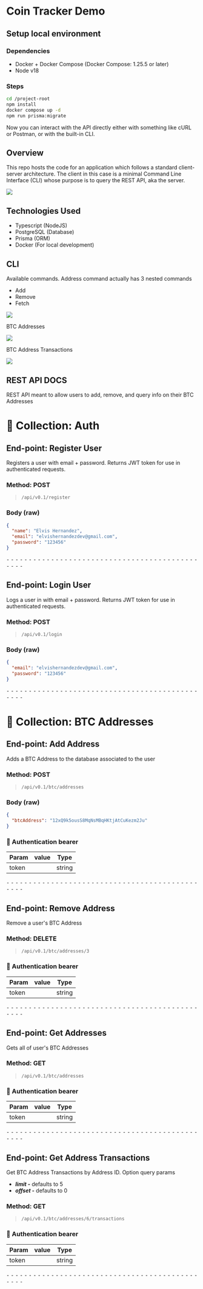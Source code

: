 # Coin Tracker Demo

## Setup local environment

### Dependencies

- Docker + Docker Compose (Docker Compose: 1.25.5 or later)
- Node v18

### Steps

```bash
cd /project-root
npm install
docker compose up -d
npm run prisma:migrate
```

Now you can interact with the API directly either with something like cURL or Postman, or with the built-in CLI.

## Overview

This repo hosts the code for an application which follows a standard client-server architecture. The client in this case is a minimal Command Line Interface (CLI) whose purpose is to query the REST API, aka the server.

![](./static/client-server-architecture.png)

## Technologies Used

- Typescript (NodeJS)
- PostgreSQL (Database)
- Prisma (ORM)
- Docker (For local development)

## CLI

Available commands. Address command actually has 3 nested commands

- Add
- Remove
- Fetch

![](./static/cli-help.png)

BTC Addresses

![](./static/cli-btc-addresses.png)

BTC Address Transactions

![](./static/cli-btc-address-transactions.png)

## REST API DOCS

REST API meant to allow users to add, remove, and query info on their BTC Addresses

# 📁 Collection: Auth

## End-point: Register User

Registers a user with email + password. Returns JWT token for use in authenticated requests.

### Method: POST

> ```
> /api/v0.1/register
> ```

### Body (**raw**)

```json
{
  "name": "Elvis Hernandez",
  "email": "elvishernandezdev@gmail.com",
  "password": "123456"
}
```

⁃ ⁃ ⁃ ⁃ ⁃ ⁃ ⁃ ⁃ ⁃ ⁃ ⁃ ⁃ ⁃ ⁃ ⁃ ⁃ ⁃ ⁃ ⁃ ⁃ ⁃ ⁃ ⁃ ⁃ ⁃ ⁃ ⁃ ⁃ ⁃ ⁃ ⁃ ⁃ ⁃ ⁃ ⁃ ⁃ ⁃ ⁃ ⁃ ⁃ ⁃ ⁃ ⁃ ⁃ ⁃ ⁃ ⁃

## End-point: Login User

Logs a user in with email + password. Returns JWT token for use in authenticated requests.

### Method: POST

> ```
> /api/v0.1/login
> ```

### Body (**raw**)

```json
{
  "email": "elvishernandezdev@gmail.com",
  "password": "123456"
}
```

⁃ ⁃ ⁃ ⁃ ⁃ ⁃ ⁃ ⁃ ⁃ ⁃ ⁃ ⁃ ⁃ ⁃ ⁃ ⁃ ⁃ ⁃ ⁃ ⁃ ⁃ ⁃ ⁃ ⁃ ⁃ ⁃ ⁃ ⁃ ⁃ ⁃ ⁃ ⁃ ⁃ ⁃ ⁃ ⁃ ⁃ ⁃ ⁃ ⁃ ⁃ ⁃ ⁃ ⁃ ⁃ ⁃ ⁃

# 📁 Collection: BTC Addresses

## End-point: Add Address

Adds a BTC Address to the database associated to the user

### Method: POST

> ```
> /api/v0.1/btc/addresses
> ```

### Body (**raw**)

```json
{
  "btcAddress": "12xQ9k5ousS8MqNsMBqHKtjAtCuKezm2Ju"
}
```

### 🔑 Authentication bearer

| Param | value | Type   |
| ----- | ----- | ------ |
| token |       | string |

⁃ ⁃ ⁃ ⁃ ⁃ ⁃ ⁃ ⁃ ⁃ ⁃ ⁃ ⁃ ⁃ ⁃ ⁃ ⁃ ⁃ ⁃ ⁃ ⁃ ⁃ ⁃ ⁃ ⁃ ⁃ ⁃ ⁃ ⁃ ⁃ ⁃ ⁃ ⁃ ⁃ ⁃ ⁃ ⁃ ⁃ ⁃ ⁃ ⁃ ⁃ ⁃ ⁃ ⁃ ⁃ ⁃ ⁃

## End-point: Remove Address

Remove a user's BTC Address

### Method: DELETE

> ```
> /api/v0.1/btc/addresses/3
> ```

### 🔑 Authentication bearer

| Param | value | Type   |
| ----- | ----- | ------ |
| token |       | string |

⁃ ⁃ ⁃ ⁃ ⁃ ⁃ ⁃ ⁃ ⁃ ⁃ ⁃ ⁃ ⁃ ⁃ ⁃ ⁃ ⁃ ⁃ ⁃ ⁃ ⁃ ⁃ ⁃ ⁃ ⁃ ⁃ ⁃ ⁃ ⁃ ⁃ ⁃ ⁃ ⁃ ⁃ ⁃ ⁃ ⁃ ⁃ ⁃ ⁃ ⁃ ⁃ ⁃ ⁃ ⁃ ⁃ ⁃

## End-point: Get Addresses

Gets all of user's BTC Addresses

### Method: GET

> ```
> /api/v0.1/btc/addresses
> ```

### 🔑 Authentication bearer

| Param | value | Type   |
| ----- | ----- | ------ |
| token |       | string |

⁃ ⁃ ⁃ ⁃ ⁃ ⁃ ⁃ ⁃ ⁃ ⁃ ⁃ ⁃ ⁃ ⁃ ⁃ ⁃ ⁃ ⁃ ⁃ ⁃ ⁃ ⁃ ⁃ ⁃ ⁃ ⁃ ⁃ ⁃ ⁃ ⁃ ⁃ ⁃ ⁃ ⁃ ⁃ ⁃ ⁃ ⁃ ⁃ ⁃ ⁃ ⁃ ⁃ ⁃ ⁃ ⁃ ⁃

## End-point: Get Address Transactions

Get BTC Address Transactions by Address ID. Option query params

- _**limit -**_ defaults to 5
- _**offset -**_ defaults to 0

### Method: GET

> ```
> /api/v0.1/btc/addresses/6/transactions
> ```

### 🔑 Authentication bearer

| Param | value | Type   |
| ----- | ----- | ------ |
| token |       | string |

⁃ ⁃ ⁃ ⁃ ⁃ ⁃ ⁃ ⁃ ⁃ ⁃ ⁃ ⁃ ⁃ ⁃ ⁃ ⁃ ⁃ ⁃ ⁃ ⁃ ⁃ ⁃ ⁃ ⁃ ⁃ ⁃ ⁃ ⁃ ⁃ ⁃ ⁃ ⁃ ⁃ ⁃ ⁃ ⁃ ⁃ ⁃ ⁃ ⁃ ⁃ ⁃ ⁃ ⁃ ⁃ ⁃ ⁃
